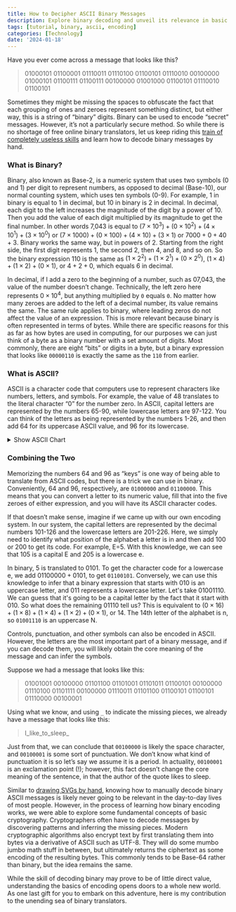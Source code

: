 ```yaml
---
title: How to Decipher ASCII Binary Messages
description: Explore binary decoding and unveil its relevance in basic cryptography.
tags: [tutorial, binary, ascii, encoding]
categories: [Technology]
date: '2024-01-18'
---
```


<script>
	import BaseConverter from '$lib/components/diagrams/binary/BaseConverter.svelte';
	import AsciiTable from '$lib/components/diagrams/binary/AsciiTable.svelte';
	import TextEncoder from '$lib/components/diagrams/binary/TextEncoder.svelte';
</script>

Have you ever come across a message that looks like this?

> 01000101 01100001 01110011 01110100 01100101 01110010 00100000 01000101 01100111 01100111 00100000 01001000 01100101 01110010 01100101


Sometimes they might be missing the spaces to obfuscate the fact that each grouping of ones and zeroes represent something distinct, but either way, this is a string of “binary” digits. Binary can be used to encode “secret” messages. However, it’s not a particularly secure method. So while there is no shortage of free online binary translators, let us keep riding this [train of completely useless skills](https://www.quangdao.com/blog/how-to-draw-svgs-in-code) and learn how to decode binary messages by hand.

### What is Binary?

Binary, also known as Base-2, is a numeric system that uses two symbols (0 and 1) per digit to represent numbers, as opposed to decimal (Base-10), our normal counting system, which uses ten symbols (0-9). For example, 1 in binary is equal to 1 in decimal, but 10 in binary is 2 in decimal. In decimal, each digit to the left increases the magnitude of the digit by a power of 10. Then you add the value of each digit multiplied by its magnitude to get the final number. In other words 7,043 is equal to $(7 × 10^3) + (0 × 10^2) + (4 × 10^1) + (3 × 10^0)$ or $(7 × 1000) + (0 × 100) + (4 × 10) + (3 × 1)$ or $7000 + 0 + 40 + 3$. Binary works the same way, but in powers of 2. Starting from the right side, the first digit represents 1, the second 2, then 4, and 8, and so on. So the binary expression 110 is the same as $(1 × 2^2) + (1×2^1) + (0×2^0)$,  $(1 × 4) + (1 × 2) + (0 × 1)$, or $4 + 2 + 0$, which equals 6 in decimal.

In decimal, if I add a zero to the beginning of a number, such as 07,043, the value of the number doesn’t change. Technically, the left zero here represents $0 × 10^4$, but anything multiplied by `0` equals `0`. No matter how many zeroes are added to the left of a decimal number, its value remains the same. The same rule applies to binary, where leading zeros do not affect the value of an expression. This is more relevant because binary is often represented in terms of bytes. While there are specific reasons for this as far as how bytes are used in computing, for our purposes we can just think of a byte as a binary number with a set amount of digits. Most commonly, there are eight “bits” or digits in a byte, but a binary expression that looks like `00000110` is exactly the same as the `110` from earlier.

<BaseConverter baseIn={2} baseOut={10} />

### What is ASCII?

ASCII is a character code that computers use to represent characters like numbers, letters, and symbols. For example, the value of 48 translates to the literal character “0” for the number zero. In ASCII, capital letters are represented by the numbers 65-90, while lowercase letters are 97-122. You can think of the letters as being represented by the numbers 1-26, and then add 64 for its uppercase ASCII value, and 96 for its lowercase.

<details>
  <summary>Show ASCII Chart</summary>
  <AsciiTable/>
</details>

### Combining the Two

Memorizing the numbers 64 and 96 as “keys” is one way of being able to translate from ASCII codes, but there is a trick we can use in binary. Conveniently, 64 and 96, respectively, are `01000000` and `01100000`. This means that you can convert a letter to its numeric value, fill that into the five zeroes of either expression, and you will have its ASCII character codes.

If that doesn’t make sense, imagine if we came up with our own encoding system. In our system, the capital letters are represented by the decimal numbers 101-126 and the lowercase letters are 201-226. Here, we simply need to identify what position of the alphabet a letter is in and then add 100 or 200 to get its code. For example, E=5. With this knowledge, we can see that 105 is a capital E and 205 is a lowercase e.

In binary, 5 is translated to 0101. To get the character code for a lowercase e, we add $01100000 + 0101$, to get `01100101`. Conversely, we can use this knowledge to infer that a binary expression that starts with 010 is an uppercase letter, and 011 represents a lowercase letter. Let's take 01001110. We can guess that it's going to be a capital letter by the fact that it start with 010. So what does the remaining 01110 tell us? This is equivalent to $(0 × 16) + (1 × 8) + (1 × 4) + (1 × 2) + (0 × 1)$, or 14. The 14th letter of the alphabet is n, so `01001110` is an uppercase N.

Controls, punctuation, and other symbols can also be encoded in ASCII. However, the letters are the most important part of a binary message, and if you can decode them, you will likely obtain the core meaning of the message and can infer the symbols.

Suppose we had a message that looks like this:

> 01001001 00100000 01101100 01101001 01101011 01100101 00100000 01110100 01101111 00100000 01110011 01101100 01100101 01100101 01110000 00100001

Using what we know, and using `_` to indicate the missing pieces, we already have a message that looks like this:

> I\_like\_to\_sleep\_

Just from that, we can conclude that `00100000` is likely the space character, and `00100001` is some sort of punctuation. We don’t know what kind of punctuation it is so let’s say we assume it is a period. In actuality, `00100001` is an exclamation point (!); however, this fact doesn’t change the core meaning of the sentence, in that the author of the quote likes to sleep.

Similar to [drawing SVGs by hand](https://www.quangdao.com/blog/how-to-draw-svgs-in-code), knowing how to manually decode binary ASCII messages is likely never going to be relevant in the day-to-day lives of most people. However, in the process of learning how binary encoding works, we were able to explore some fundamental concepts of basic cryptography. Cryptographers often have to decode messages by discovering patterns and inferring the missing pieces. Modern cryptographic algorithms also encrypt text by first translating them into bytes via a derivative of ASCII such as UTF-8. They will do some mumbo jumbo math stuff in between, but ultimately returns the ciphertext as some encoding of the resulting bytes. This commonly tends to be Base-64 rather than binary, but the idea remains the same.

While the skill of decoding binary may prove to be of little direct value, understanding the basics of encoding opens doors to a whole new world. As one last gift for you to embark on this adventure, here is my contribution to the unending sea of binary translators.

<TextEncoder base={2} />
